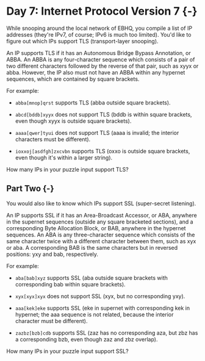 # Day 7: Internet Protocol Version 7 {-}

While snooping around the local network of EBHQ, you compile a list of IP addresses (they're IPv7, of course; IPv6 is much too limited). You'd like to figure out which IPs support TLS (transport-layer snooping).

An IP supports TLS if it has an Autonomous Bridge Bypass Annotation, or ABBA. An ABBA is any four-character sequence which consists of a pair of two different characters followed by the reverse of that pair, such as xyyx or abba. However, the IP also must not have an ABBA within any hypernet sequences, which are contained by square brackets.

For example:

+ `abba[mnop]qrst` supports TLS (abba outside square brackets).

+ `abcd[bddb]xyyx` does not support TLS (bddb is within square brackets, even though xyyx is outside square brackets).

+ `aaaa[qwer]tyui` does not support TLS (aaaa is invalid; the interior characters must be different).

+ `ioxxoj[asdfgh]zxcvbn` supports TLS (oxxo is outside square brackets, even though it's within a larger string).

How many IPs in your puzzle input support TLS?

## Part Two {-}

You would also like to know which IPs support SSL (super-secret listening).

An IP supports SSL if it has an Area-Broadcast Accessor, or ABA, anywhere in the supernet sequences (outside any square bracketed sections), and a corresponding Byte Allocation Block, or BAB, anywhere in the hypernet sequences. An ABA is any three-character sequence which consists of the same character twice with a different character between them, such as xyx or aba. A corresponding BAB is the same characters but in reversed positions: yxy and bab, respectively.

For example:

+ `aba[bab]xyz` supports SSL (aba outside square brackets with corresponding bab within square brackets).

+ `xyx[xyx]xyx` does not support SSL (xyx, but no corresponding yxy).

+ `aaa[kek]eke` supports SSL (eke in supernet with corresponding kek in hypernet; the aaa sequence is not related, because the interior character must be different).

+ `zazbz[bzb]cdb` supports SSL (zaz has no corresponding aza, but zbz has a corresponding bzb, even though zaz and zbz overlap).

How many IPs in your puzzle input support SSL?

